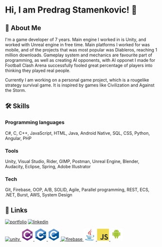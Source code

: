 
# Hi, I am Predrag Stamenkovic! 👋

## 🚀 About Me
I'm a game developer of 7 years. Main engine I worked in is Unity, and worked with Unreal engine in free time. Main platforms I worked for was mobile, and of the projects that was most popular was Diableros, reaching 1 million downloads. Gameplay system and mechanics are favourite part of programming, as well as creating AI opponents, with AI opponet I made for Football Clash Arena successfully fooled great percentage of players into thinking they played real people.

Currently I am working on a personal game project, which is a rougelike strategy survival game. It is inspired by games like Civilization and Against the Storm.


## 🛠 Skills
### Programming languages
C#, C, C++, JavaScript, HTML, Java, Android Native, SQL, CSS, Python, Angular, PHP

### Tools
Unity, Visual Studio, Rider, GIMP, Postman, Unreal Engine, Blender, Audacity, Eclipse, Spring, Adobe Illustrator

### Tech
Git, Firebase, OOP, A/B, SOLID, Agile, Parallel programming, REST, ECS, .NET, Burst, 
AWS, System Design

## 🔗 Links
[![portfolio](https://img.shields.io/badge/my_portfolio-000?style=for-the-badge&logo=ko-fi&logoColor=white)](https://github.com/praymantis/)
[![linkedin](https://img.shields.io/badge/linkedin-0A66C2?style=for-the-badge&logo=linkedin&logoColor=white)](https://www.linkedin.com/in/predragstamenkovic/)

<p align="left">  <a href="https://unity.com/" target="_blank" rel="noreferrer"> <img src="https://www.vectorlogo.zone/logos/unity3d/unity3d-icon.svg" alt="unity" width="40" height="40"/> </a> <a href="https://www.w3schools.com/cs/" target="_blank" rel="noreferrer"> <img src="https://raw.githubusercontent.com/devicons/devicon/master/icons/csharp/csharp-original.svg" alt="csharp" width="40" height="40"/> </a> <a href="https://www.w3schools.com/cpp/" target="_blank" rel="noreferrer"> <img src="https://raw.githubusercontent.com/devicons/devicon/master/icons/cplusplus/cplusplus-original.svg" alt="cplusplus" width="40" height="40"/> </a>  <a href="https://www.cprogramming.com/" target="_blank" rel="noreferrer"> <img src="https://raw.githubusercontent.com/devicons/devicon/master/icons/c/c-original.svg" alt="c" width="40" height="40"/> </a><a href="https://firebase.google.com/" target="_blank" rel="noreferrer"> <img src="https://www.vectorlogo.zone/logos/firebase/firebase-icon.svg" alt="firebase" width="40" height="40"/> </a> <a href="https://www.java.com" target="_blank" rel="noreferrer"> <img src="https://raw.githubusercontent.com/devicons/devicon/master/icons/java/java-original.svg" alt="java" width="40" height="40"/> </a> <a href="https://developer.mozilla.org/en-US/docs/Web/JavaScript" target="_blank" rel="noreferrer"> <img src="https://raw.githubusercontent.com/devicons/devicon/master/icons/javascript/javascript-original.svg" alt="javascript" width="40" height="40"/> </a> <a href="https://developer.android.com" target="_blank" rel="noreferrer"> <img src="https://raw.githubusercontent.com/devicons/devicon/master/icons/android/android-original-wordmark.svg" alt="android" width="40" height="40"/> </a>  </p>

